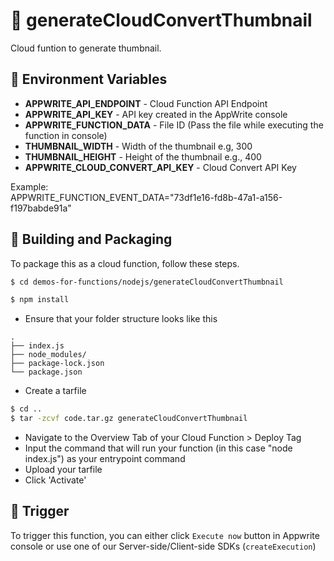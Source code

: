 # 📧 generateCloudConvertThumbnail

Cloud funtion to generate thumbnail.

## 📝 Environment Variables

<!-- Tell the users of your Cloud function, what Environment Variables your function uses. Use the following format -->

- **APPWRITE_API_ENDPOINT** - Cloud Function API Endpoint
- **APPWRITE_API_KEY** - API key created in the AppWrite console
- **APPWRITE_FUNCTION_DATA** - File ID (Pass the file while executing the function in console)
- **THUMBNAIL_WIDTH** - Width of the thumbnail e.g, 300
- **THUMBNAIL_HEIGHT** - Height of the thumbnail e.g., 400
- **APPWRITE_CLOUD_CONVERT_API_KEY** - Cloud Convert API Key




Example:  
APPWRITE_FUNCTION_EVENT_DATA="73df1e16-fd8b-47a1-a156-f197babde91a"

## 🚀 Building and Packaging

To package this as a cloud function, follow these steps.

```bash
$ cd demos-for-functions/nodejs/generateCloudConvertThumbnail

$ npm install
```

- Ensure that your folder structure looks like this

```
.
├── index.js
├── node_modules/
├── package-lock.json
└── package.json
```

- Create a tarfile

```bash
$ cd ..
$ tar -zcvf code.tar.gz generateCloudConvertThumbnail
```

- Navigate to the Overview Tab of your Cloud Function > Deploy Tag
- Input the command that will run your function (in this case "node index.js") as your entrypoint command
- Upload your tarfile
- Click 'Activate'

## 🎯 Trigger

To trigger this function, you can either click `Execute now` button in Appwrite console or use one of our Server-side/Client-side SDKs (`createExecution`)